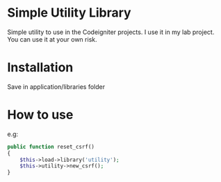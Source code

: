 # Simple Utility Library
Simple utility to use in the Codeigniter projects. I use it in my lab project. You can use it at your own risk.

# Installation
Save in application/libraries folder

# How to use
e.g:
```php
public function reset_csrf() 
{
    $this->load->library('utility');
    $this->utility->new_csrf();
}
```
